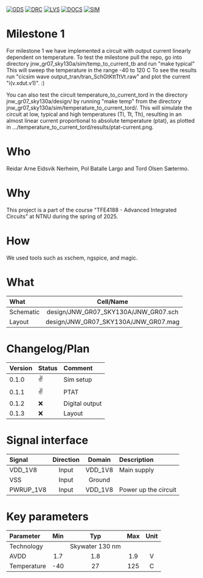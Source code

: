 
[![GDS](../../actions/workflows/gds.yaml/badge.svg)](../../actions/workflows/gds.yaml)
[![DRC](../../actions/workflows/drc.yaml/badge.svg)](../../actions/workflows/drc.yaml)
[![LVS](../../actions/workflows/lvs.yaml/badge.svg)](../../actions/workflows/lvs.yaml)
[![DOCS](../../actions/workflows/docs.yaml/badge.svg)](../../actions/workflows/docs.yaml)
[![SIM](../../actions/workflows/sim.yaml/badge.svg)](../../actions/workflows/sim.yaml)

# Milestone 1
For milestone 1 we have implemented a circuit with output current linearly dependent on temperature.
To test the milestone pull the repo, go into directory
jnw_gr07_sky130a/sim/temp_to_current_tb
and run "make typical"
This will sweep the temperature in the range -40 to 120 C
To see the results run "cicsim wave output_tran/tran_SchGtKttTtVt.raw"
and plot the current "i(v.xdut.v1)". :)

You can also test the circuit temperature_to_current_tord in the directory jnw_gr07_sky130a/design/ by running 
"make temp" from the directory jnw_gr07_sky130a/sim/temperature_to_current_tord/. This will simulate the circuit 
at low, typical and high temperatures (Tl, Tt, Th), resulting in an almost linear current proportional to absolute 
temperature (ptat), as plotted in .../temperature_to_current_tord/results/ptat-current.png.

# Who
Reidar Arne Eidsvik Nerheim, Pol Batalle Largo and Tord Olsen Sætermo.

# Why

<explain why you made this module>
This project is a part of the course "TFE4188 - Advanced Integrated Circuits" at NTNU during the spring of 2025.

# How

<explain short how you made this module>
We used tools such as xschem, ngspice, and magic.


# What

| What            |        Cell/Name |
| :-              |  :-:       |
| Schematic       | design/JNW_GR07_SKY130A/JNW_GR07.sch |
| Layout          | design/JNW_GR07_SKY130A/JNW_GR07.mag |


# Changelog/Plan

| Version | Status | Comment|
| :---| :---| :---|
|0.1.0 | :v: | Sim setup |
|0.1.1 | :v: | PTAT |
|0.1.2 | :x: | Digital output |
|0.1.3 | :x: | Layout |


# Signal interface

| Signal       | Direction | Domain  | Description                               |
| :---         | :---:     | :---:   | :---                                      |
| VDD_1V8         | Input     | VDD_1V8 | Main supply                              |
| VSS         | Input     | Ground  |                                           |
| PWRUP_1V8     | Input    | VDD_1V8 | Power up the circuit                       |


# Key parameters

| Parameter           | Min     | Typ           | Max     | Unit  |
| :---                | :---:     | :---:           | :---:     | :---: |
| Technology          |         | Skywater 130 nm |         |       |
| AVDD                | 1.7    | 1.8           | 1.9    | V     |
| Temperature         | -40     | 27            | 125     | C     |
